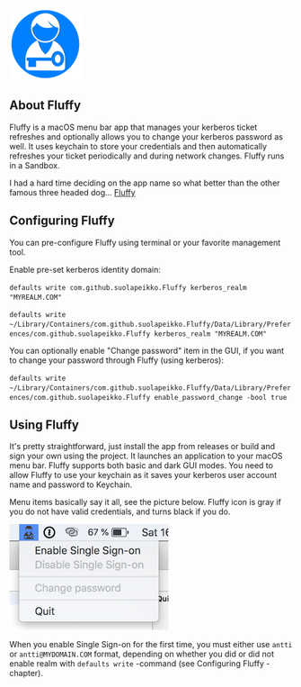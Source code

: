 ![Fluffy logo image](https://github.com/suolapeikko/suolapeikko.github.io/blob/master/images/fluffy_logo.png)

## About Fluffy
Fluffy is a macOS menu bar app that manages your kerberos ticket refreshes and optionally allows you to change your kerberos password as well. It uses keychain to store your credentials and then automatically refreshes your ticket periodically and during network changes. Fluffy runs in a Sandbox.

I had a hard time deciding on the app name so what better than the other famous three headed dog... [Fluffy](http://harrypotter.wikia.com/wiki/Fluffy)

## Configuring Fluffy

You can pre-configure Fluffy using terminal or your favorite management tool.

Enable pre-set kerberos identity domain:

`defaults write com.github.suolapeikko.Fluffy kerberos_realm "MYREALM.COM"`

`defaults write ~/Library/Containers/com.github.suolapeikko.Fluffy/Data/Library/Preferences/com.github.suolapeikko.Fluffy kerberos_realm "MYREALM.COM"`

You can optionally enable "Change password" item in the GUI, if you want to change your password through Fluffy (using kerberos):

`defaults write ~/Library/Containers/com.github.suolapeikko.Fluffy/Data/Library/Preferences/com.github.suolapeikko.Fluffy enable_password_change -bool true`

## Using Fluffy

It's pretty straightforward, just install the app from releases or build and sign your own using the project. It launches an application to your macOS menu bar. Fluffy supports both basic and dark GUI modes. You need to allow Fluffy to use your keychain as it saves your kerberos user account name and password to Keychain.

Menu items basically say it all, see the picture below. Fluffy icon is gray if you do not have valid credentials, and turns black if you do.

![Fluffy menu image](https://github.com/suolapeikko/suolapeikko.github.io/blob/master/images/fluffy_menu.png)

When you enable Single Sign-on for the first time, you must either use `antti` or `antti@MYDOMAIN.COM` format, depending on whether you did or did not enable realm with `defaults write` -command (see Configuring Fluffy -chapter).
